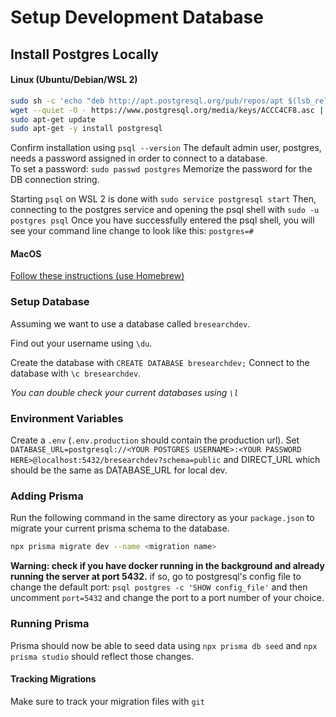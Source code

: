 # Setup Development Database

## Install Postgres Locally

#### Linux (Ubuntu/Debian/WSL 2)

```bash
sudo sh -c 'echo "deb http://apt.postgresql.org/pub/repos/apt $(lsb_release -cs)-pgdg main" > /etc/apt/sources.list.d/pgdg.list'
wget --quiet -O - https://www.postgresql.org/media/keys/ACCC4CF8.asc | sudo apt-key add -
sudo apt-get update
sudo apt-get -y install postgresql
```
Confirm installation using ` psql --version `
The default admin user, postgres, needs a password assigned in order to connect to a database.\
To set a password: ` sudo passwd postgres ` Memorize the password for the DB connection string.

Starting `psql` on WSL 2 is done with `sudo service postgresql start`
Then, connecting to the postgres service and opening the psql shell with ` sudo -u postgres psql `
Once you have successfully entered the psql shell, you will see your command line change to look like this: `postgres=#`

#### MacOS

[Follow these instructions (use Homebrew)](https://wiki.postgresql.org/wiki/Homebrew)

### Setup Database

Assuming we want to use a database called `bresearchdev`.

Find out your username using `\du`.

Create the database with `CREATE DATABASE bresearchdev;`
Connect to the database with `\c bresearchdev`.

_You can double check your current databases using `\l`_

### Environment Variables

Create a `.env` (`.env.production` should contain the production url). 
Set `DATABASE_URL=postgresql://<YOUR POSTGRES USERNAME>:<YOUR PASSWORD HERE>@localhost:5432/bresearchdev?schema=public` and DIRECT_URL which should be the same as DATABASE_URL for local dev.

### Adding Prisma

Run the following command in the same directory as your `package.json` to migrate your current prisma schema to the database.

```bash
npx prisma migrate dev --name <migration name>
```

**Warning: check if you have docker running in the background and already running the server at port 5432.**
if so, go to postgresql's config file to change the default port:
`psql postgres -c 'SHOW config_file'`
and then uncomment `port=5432` and change the port to a port number of your choice.

### Running Prisma

Prisma should now be able to seed data using `npx prisma db seed` and `npx prisma studio` should reflect those changes.

#### Tracking Migrations

Make sure to track your migration files with `git`
